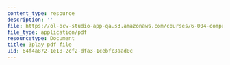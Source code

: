 ```yaml
---
content_type: resource
description: ''
file: https://ol-ocw-studio-app-qa.s3.amazonaws.com/courses/6-004-computation-structures-spring-2017/64f4a8721e182cf2dfa31cebfc3aad0c_TSmui37yrL8.pdf
file_type: application/pdf
resourcetype: Document
title: 3play pdf file
uid: 64f4a872-1e18-2cf2-dfa3-1cebfc3aad0c
---
```

